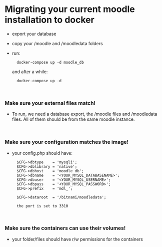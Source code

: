 # Migrating your current moodle installation to docker

- export your database
- copy your /moodle and /moodledata folders
- run:

        docker-compose up -d moodle_db

    and after a while:

        docker-compose up -d

<br>


### Make sure your external files match!

- To run, we need a database export, the /moodle files and /moodledata files. All of them should be from the same moodle instance.

<br>


### Make sure your configuration matches the image!

- your config.php should have: 


        $CFG->dbtype    = 'mysqli';
        $CFG->dblibrary = 'native';
        $CFG->dbhost    = 'moodle_db';
        $CFG->dbname    = '<YOUR_MYSQL_DATABASENAME>';
        $CFG->dbuser    = '<YOUR_MYSQL_USERNAME>';
        $CFG->dbpass    = '<YOUR_MYSQL_PASSWORD>';
        $CFG->prefix    = 'mdl_';

        $CFG->dataroot  = '/bitnami/moodledata';

        the port is set to 3310

<br>


### Make sure the containers can use their volumes!

- your folder/files should have r/w permissions for the containers